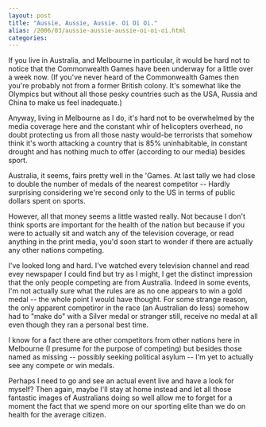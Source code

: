 ```yaml
---
layout: post
title: "Aussie, Aussie, Aussie. Oi Oi Oi."
alias: /2006/03/aussie-aussie-aussie-oi-oi-oi.html
categories:
---
```

If you live in Australia, and Melbourne in particular, it would be hard not to notice that the Commonwealth Games have been underway for a little over a week now. (If you've never heard of the Commonwealth Games then you're probably not from a former British colony. It's somewhat like the Olympics but without all those pesky countries such as the USA, Russia and China to make us feel inadequate.)

Anyway, living in Melbourne as I do, it's hard not to be overwhelmed by the media coverage here and the constant whir of helicopters overhead, no doubt protecting us from all those nasty would-be terrorists that somehow think it's worth attacking a country that is 85% uninhabitable, in constant drought and has nothing much to offer (according to our media) besides sport.

Australia, it seems, fairs pretty well in the 'Games. At last tally we had close to double the number of medals of the nearest competitor -- Hardly surprising considering we're second only to the US in terms of public dollars spent on sports.

However, all that money seems a little wasted really. Not because I don't think sports are important for the health of the nation but because if you were to actually sit and watch any of the television coverage, or read anything in the print media, you'd soon start to wonder if there are actually any other nations competing.

I've looked long and hard. I've watched every television channel and read evey newspaper I could find but try as I might, I get the distinct impression that the only people competing are from Australia. Indeed in some events, I'm not actually sure what the rules are as no one appears to win a gold medal -- the whole point I would have thought. For some strange reason, the only apparent competiror in the race (an Australian do less) somehow had to "make do" with a Silver medal or stranger still, receive no medal at all even though they ran a personal best time.

I know for a fact there are other competitors from other nations here in Melbourne (I presume for the purpose of competing) but besides those named as missing -- possibly seeking political asylum -- I'm yet to actually see any compete or win medals.

Perhaps I need to go and see an actual event live and have a look for myself? Then again, maybe I'll stay at home instead and let all those fantastic images of Australians doing so well allow me to forget for a moment the fact that we spend more on our sporting elite than we do on health for the average citizen.
